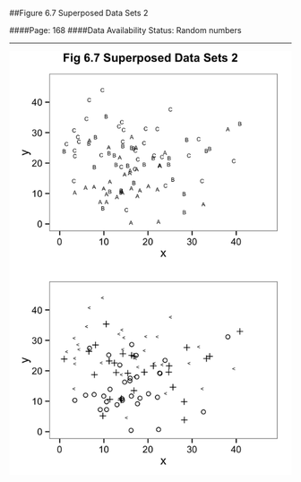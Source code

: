 ##Figure 6.7 Superposed Data Sets 2

####Page: 168
####Data Availability Status: Random numbers
***
![`Superposed Data Sets 2`](fig06-07_superposed-data-sets-2.png)


